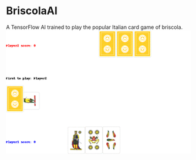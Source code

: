 # BriscolaAI
A TensorFlow AI trained to play the popular Italian card game of briscola.
![](game.gif)
